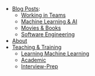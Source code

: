 <!--This optional File is used to allow the creation custom menu orders etc*/--> 


 - [Blog Posts](/blog):
	 - [Working in Teams](/blog/management)
	 - [Machine Learning & AI](/blog/machine_learning)
     - [Movies & Books](/blog/movies_n_books)
     - [Software Engineering](/blog/software_engineering)
 - [About](/About)
 - [Teaching & Training](/Teaching)
	 - [Learning Machine Learning](/Teaching/ML-Papers)
     <!-- [BAAI](/implement_ME)-->
	 - [Academic](/Teaching/Academic)
	 - [Interview-Prep](/Teaching/Interview-Prep)
<!-- https://drive.google.com/drive/folders/1InNTWdtHppKrp-D8I3i3ZnZPrd4XjEip?usp=sharing -->
